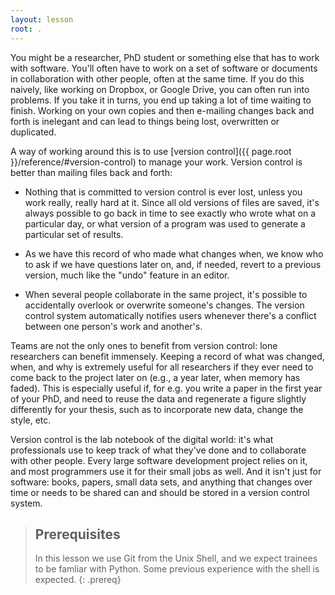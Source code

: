 ```yaml
---
layout: lesson
root: .
---
```


You might be a researcher, PhD student or something else that has to work with software. You'll often have to work on a set of software or documents in collaboration with other people, often at the same time. If you do this naively, like working on Dropbox, or Google Drive, you can often run into problems. If you take it in turns, you end up taking a lot of time waiting to finish. Working on your own copies and then e-mailing changes back and forth is inelegant and can lead to things being lost, overwritten or duplicated. 

A way of working around this is to use [version control]({{ page.root }}/reference/#version-control) to
manage your work. Version control is better than mailing files back and forth:

*   Nothing that is committed to version control is ever lost, unless
    you work really, really hard at it. Since all old versions of
    files are saved, it's always possible to go back in time to see
    exactly who wrote what on a particular day, or what version of a
    program was used to generate a particular set of results.

*   As we have this record of who made what changes when, we know who to ask
    if we have questions later on, and, if needed, revert to a previous
    version, much like the "undo" feature in an editor.

*   When several people collaborate in the same project, it's possible to
    accidentally overlook or overwrite someone's changes. The version control
    system automatically notifies users whenever there's a conflict between one
    person's work and another's.

Teams are not the only ones to benefit from version control: lone
researchers can benefit immensely.  Keeping a record of what was
changed, when, and why is extremely useful for all researchers if they
ever need to come back to the project later on (e.g., a year later,
when memory has faded). This is especially useful if, for e.g. you write
a paper in the first year of your PhD, and need to reuse the data and
regenerate a figure slightly differently for your thesis, such as to 
incorporate new data, change the style, etc.

Version control is the lab notebook of the digital world: it's what
professionals use to keep track of what they've done and to
collaborate with other people.  Every large software development
project relies on it, and most programmers use it for their small jobs
as well.  And it isn't just for software: books,
papers, small data sets, and anything that changes over time or needs
to be shared can and should be stored in a version control system.

> ## Prerequisites
>
> In this lesson we use Git from the Unix Shell, and we expect trainees to be famliar with Python.
> Some previous experience with the shell is expected.
{: .prereq}

